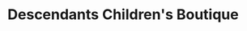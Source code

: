 ---
title: "Descendants Children's Boutique"
url: /greensburg/descendants-childrens-boutique/
shop: clothes
---